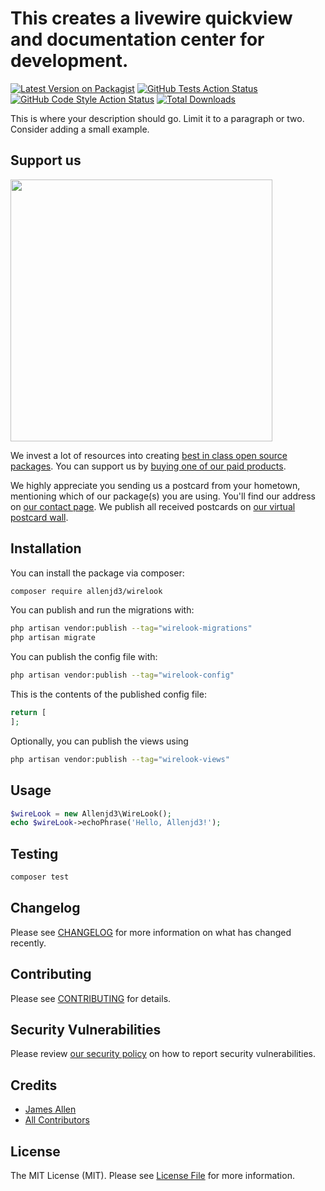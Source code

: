# This creates a livewire quickview and documentation center for development.

[![Latest Version on Packagist](https://img.shields.io/packagist/v/allenjd3/wirelook.svg?style=flat-square)](https://packagist.org/packages/allenjd3/wirelook)
[![GitHub Tests Action Status](https://img.shields.io/github/actions/workflow/status/allenjd3/wirelook/run-tests.yml?branch=main&label=tests&style=flat-square)](https://github.com/allenjd3/wirelook/actions?query=workflow%3Arun-tests+branch%3Amain)
[![GitHub Code Style Action Status](https://img.shields.io/github/actions/workflow/status/allenjd3/wirelook/fix-php-code-style-issues.yml?branch=main&label=code%20style&style=flat-square)](https://github.com/allenjd3/wirelook/actions?query=workflow%3A"Fix+PHP+code+style+issues"+branch%3Amain)
[![Total Downloads](https://img.shields.io/packagist/dt/allenjd3/wirelook.svg?style=flat-square)](https://packagist.org/packages/allenjd3/wirelook)

This is where your description should go. Limit it to a paragraph or two. Consider adding a small example.

## Support us

[<img src="https://github-ads.s3.eu-central-1.amazonaws.com/WireLook.jpg?t=1" width="419px" />](https://spatie.be/github-ad-click/WireLook)

We invest a lot of resources into creating [best in class open source packages](https://spatie.be/open-source). You can support us by [buying one of our paid products](https://spatie.be/open-source/support-us).

We highly appreciate you sending us a postcard from your hometown, mentioning which of our package(s) you are using. You'll find our address on [our contact page](https://spatie.be/about-us). We publish all received postcards on [our virtual postcard wall](https://spatie.be/open-source/postcards).

## Installation

You can install the package via composer:

```bash
composer require allenjd3/wirelook
```

You can publish and run the migrations with:

```bash
php artisan vendor:publish --tag="wirelook-migrations"
php artisan migrate
```

You can publish the config file with:

```bash
php artisan vendor:publish --tag="wirelook-config"
```

This is the contents of the published config file:

```php
return [
];
```

Optionally, you can publish the views using

```bash
php artisan vendor:publish --tag="wirelook-views"
```

## Usage

```php
$wireLook = new Allenjd3\WireLook();
echo $wireLook->echoPhrase('Hello, Allenjd3!');
```

## Testing

```bash
composer test
```

## Changelog

Please see [CHANGELOG](CHANGELOG.md) for more information on what has changed recently.

## Contributing

Please see [CONTRIBUTING](CONTRIBUTING.md) for details.

## Security Vulnerabilities

Please review [our security policy](../../security/policy) on how to report security vulnerabilities.

## Credits

- [James Allen](https://github.com/allenjd3)
- [All Contributors](../../contributors)

## License

The MIT License (MIT). Please see [License File](LICENSE.md) for more information.
